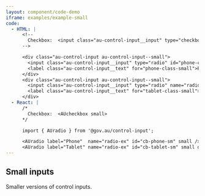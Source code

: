 ```yaml
---
layout: component/code-demo
iframe: examples/example-small
code:
  - HTML: |
      <!--
        Checkbox:  <input class="au-control-input__input" type="checkbox" name="checkbox-ex">
      -->

      <div class="au-control-input au-control-input--small">
        <input class="au-control-input__input" type="radio" id="phone-class-small" name="radio-ex">
        <label class="au-control-input__text" for="phone-class-small">Phone</label>
      </div>
      <div class="au-control-input au-control-input--small">
        <input class="au-control-input__input" type="radio" name="radio-ex" id="tablet-class-small" checked>
        <label class="au-control-input__text" for="tablet-class-small">Tablet</label>
      </div>
  - React: |
      /*
        Checkbox:  <AUcheckbox small>
      */

      import { AUradio } from '@gov.au/control-input';

      <AUradio label="Phone"  name="radio-ex" id="cb-phone-sm" small />
      <AUradio label="Tablet" name="radio-ex" id="cb-tablet-sm" small defaultChecked />
---
```

## Small inputs

Smaller versions of control inputs.